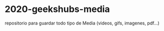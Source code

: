 # 2020-geekshubs-media
repositorio para guardar todo tipo de Media (videos, gifs, imagenes, pdf...)
